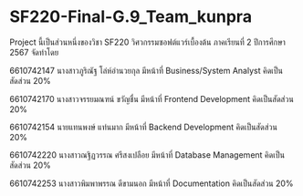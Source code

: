 # SF220-Final-G.9_Team_kunpra
 
Project นี้เป็นส่วนหนึ่งของวิชา SF220 วิศวกรรมซอฟต์แวร์เบื้องต้น ภาคเรียนที่ 2  ปีการศึกษา 2567 
จัดทำโดย

6610742147 นางสาวภูริณัฐ  โล่ห์อำนวยกุล 	มีหน้าที่ Business/System Analyst  คิดเป็นสัดส่วน 20%

6610742170 นางสาวจรรยมณฑน์ ขวัญชื่น 	มีหน้าที่ Frontend Development  	คิดเป็นสัดส่วน 20%

6610742154 นายแทนพงษ์  แท่นมาก 		มีหน้าที่ Backend Development  	คิดเป็นสัดส่วน 20%

6610742220 นางสาวณฐิฏวรรณ ศรีสงเปลือย 	มีหน้าที่ Database Management  	คิดเป็นสัดส่วน 20%

6610742253 นางสาวพิมพาพรรณ ดีขามนอก 	มีหน้าที่ Documentation  		คิดเป็นสัดส่วน 20%

